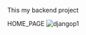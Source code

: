 This my backend project

HOME_PAGE
![djangop1](https://github.com/Haridass9489/ShopKart_django_project/assets/137673520/bdf340b7-e82c-41fa-9b52-d6a8b751a276)

